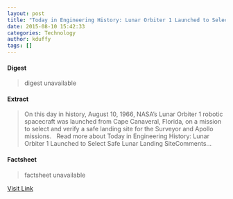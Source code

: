 ```yaml
---
layout: post
title: "Today in Engineering History: Lunar Orbiter 1 Launched to Select Safe Lunar Landing Site"
date: 2015-08-10 15:42:33
categories: Technology
author: kduffy
tags: []
---
```



#### Digest
>digest unavailable

#### Extract
>On this day in history, August 10, 1966, NASA’s Lunar Orbiter 1 robotic spacecraft was launched from Cape Canaveral, Florida, on a mission to select and verify a safe landing site for the Surveyor and Apollo missions.   Read more about Today in Engineering History: Lunar Orbiter 1 Launched to Select Safe Lunar Landing SiteComments...

#### Factsheet
>factsheet unavailable

[Visit Link](http://www.pddnet.com/blogs/2015/08/today-engineering-history-lunar-orbiter-1-launched-select-safe-lunar-landing-site)


